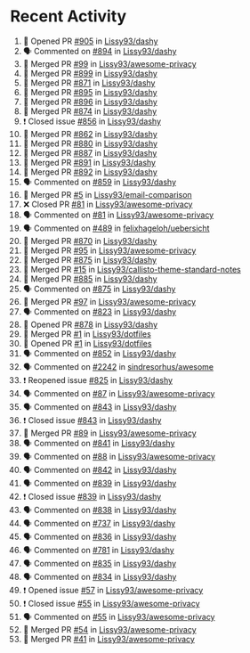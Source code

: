 # Recent Activity

<!--START_SECTION:activity-->
1. 💪 Opened PR [#905](https://github.com/Lissy93/dashy/pull/905) in [Lissy93/dashy](https://github.com/Lissy93/dashy)
2. 🗣 Commented on [#894](https://github.com/Lissy93/dashy/issues/894) in [Lissy93/dashy](https://github.com/Lissy93/dashy)
3. 🎉 Merged PR [#99](https://github.com/Lissy93/awesome-privacy/pull/99) in [Lissy93/awesome-privacy](https://github.com/Lissy93/awesome-privacy)
4. 🎉 Merged PR [#899](https://github.com/Lissy93/dashy/pull/899) in [Lissy93/dashy](https://github.com/Lissy93/dashy)
5. 🎉 Merged PR [#871](https://github.com/Lissy93/dashy/pull/871) in [Lissy93/dashy](https://github.com/Lissy93/dashy)
6. 🎉 Merged PR [#895](https://github.com/Lissy93/dashy/pull/895) in [Lissy93/dashy](https://github.com/Lissy93/dashy)
7. 🎉 Merged PR [#896](https://github.com/Lissy93/dashy/pull/896) in [Lissy93/dashy](https://github.com/Lissy93/dashy)
8. 🎉 Merged PR [#874](https://github.com/Lissy93/dashy/pull/874) in [Lissy93/dashy](https://github.com/Lissy93/dashy)
9. ❗️ Closed issue [#856](https://github.com/Lissy93/dashy/issues/856) in [Lissy93/dashy](https://github.com/Lissy93/dashy)
10. 🎉 Merged PR [#862](https://github.com/Lissy93/dashy/pull/862) in [Lissy93/dashy](https://github.com/Lissy93/dashy)
11. 🎉 Merged PR [#880](https://github.com/Lissy93/dashy/pull/880) in [Lissy93/dashy](https://github.com/Lissy93/dashy)
12. 🎉 Merged PR [#887](https://github.com/Lissy93/dashy/pull/887) in [Lissy93/dashy](https://github.com/Lissy93/dashy)
13. 🎉 Merged PR [#891](https://github.com/Lissy93/dashy/pull/891) in [Lissy93/dashy](https://github.com/Lissy93/dashy)
14. 🎉 Merged PR [#892](https://github.com/Lissy93/dashy/pull/892) in [Lissy93/dashy](https://github.com/Lissy93/dashy)
15. 🗣 Commented on [#859](https://github.com/Lissy93/dashy/issues/859) in [Lissy93/dashy](https://github.com/Lissy93/dashy)
16. 🎉 Merged PR [#5](https://github.com/Lissy93/email-comparison/pull/5) in [Lissy93/email-comparison](https://github.com/Lissy93/email-comparison)
17. ❌ Closed PR [#81](https://github.com/Lissy93/awesome-privacy/pull/81) in [Lissy93/awesome-privacy](https://github.com/Lissy93/awesome-privacy)
18. 🗣 Commented on [#81](https://github.com/Lissy93/awesome-privacy/issues/81) in [Lissy93/awesome-privacy](https://github.com/Lissy93/awesome-privacy)
19. 🗣 Commented on [#489](https://github.com/felixhageloh/uebersicht/issues/489) in [felixhageloh/uebersicht](https://github.com/felixhageloh/uebersicht)
20. 🎉 Merged PR [#870](https://github.com/Lissy93/dashy/pull/870) in [Lissy93/dashy](https://github.com/Lissy93/dashy)
21. 🎉 Merged PR [#95](https://github.com/Lissy93/awesome-privacy/pull/95) in [Lissy93/awesome-privacy](https://github.com/Lissy93/awesome-privacy)
22. 🎉 Merged PR [#875](https://github.com/Lissy93/dashy/pull/875) in [Lissy93/dashy](https://github.com/Lissy93/dashy)
23. 🎉 Merged PR [#15](https://github.com/Lissy93/callisto-theme-standard-notes/pull/15) in [Lissy93/callisto-theme-standard-notes](https://github.com/Lissy93/callisto-theme-standard-notes)
24. 🎉 Merged PR [#885](https://github.com/Lissy93/dashy/pull/885) in [Lissy93/dashy](https://github.com/Lissy93/dashy)
25. 🗣 Commented on [#875](https://github.com/Lissy93/dashy/issues/875) in [Lissy93/dashy](https://github.com/Lissy93/dashy)
26. 🎉 Merged PR [#97](https://github.com/Lissy93/awesome-privacy/pull/97) in [Lissy93/awesome-privacy](https://github.com/Lissy93/awesome-privacy)
27. 🗣 Commented on [#823](https://github.com/Lissy93/dashy/issues/823) in [Lissy93/dashy](https://github.com/Lissy93/dashy)
28. 💪 Opened PR [#878](https://github.com/Lissy93/dashy/pull/878) in [Lissy93/dashy](https://github.com/Lissy93/dashy)
29. 🎉 Merged PR [#1](https://github.com/Lissy93/dotfiles/pull/1) in [Lissy93/dotfiles](https://github.com/Lissy93/dotfiles)
30. 💪 Opened PR [#1](https://github.com/Lissy93/dotfiles/pull/1) in [Lissy93/dotfiles](https://github.com/Lissy93/dotfiles)
31. 🗣 Commented on [#852](https://github.com/Lissy93/dashy/issues/852) in [Lissy93/dashy](https://github.com/Lissy93/dashy)
32. 🗣 Commented on [#2242](https://github.com/sindresorhus/awesome/issues/2242) in [sindresorhus/awesome](https://github.com/sindresorhus/awesome)
33. ❗️ Reopened issue [#825](https://github.com/Lissy93/dashy/issues/825) in [Lissy93/dashy](https://github.com/Lissy93/dashy)
34. 🗣 Commented on [#87](https://github.com/Lissy93/awesome-privacy/issues/87) in [Lissy93/awesome-privacy](https://github.com/Lissy93/awesome-privacy)
35. 🗣 Commented on [#843](https://github.com/Lissy93/dashy/issues/843) in [Lissy93/dashy](https://github.com/Lissy93/dashy)
36. ❗️ Closed issue [#843](https://github.com/Lissy93/dashy/issues/843) in [Lissy93/dashy](https://github.com/Lissy93/dashy)
37. 🎉 Merged PR [#89](https://github.com/Lissy93/awesome-privacy/pull/89) in [Lissy93/awesome-privacy](https://github.com/Lissy93/awesome-privacy)
38. 🗣 Commented on [#841](https://github.com/Lissy93/dashy/issues/841) in [Lissy93/dashy](https://github.com/Lissy93/dashy)
39. 🗣 Commented on [#88](https://github.com/Lissy93/awesome-privacy/issues/88) in [Lissy93/awesome-privacy](https://github.com/Lissy93/awesome-privacy)
40. 🗣 Commented on [#842](https://github.com/Lissy93/dashy/issues/842) in [Lissy93/dashy](https://github.com/Lissy93/dashy)
41. 🗣 Commented on [#839](https://github.com/Lissy93/dashy/issues/839) in [Lissy93/dashy](https://github.com/Lissy93/dashy)
42. ❗️ Closed issue [#839](https://github.com/Lissy93/dashy/issues/839) in [Lissy93/dashy](https://github.com/Lissy93/dashy)
43. 🗣 Commented on [#838](https://github.com/Lissy93/dashy/issues/838) in [Lissy93/dashy](https://github.com/Lissy93/dashy)
44. 🗣 Commented on [#737](https://github.com/Lissy93/dashy/issues/737) in [Lissy93/dashy](https://github.com/Lissy93/dashy)
45. 🗣 Commented on [#836](https://github.com/Lissy93/dashy/issues/836) in [Lissy93/dashy](https://github.com/Lissy93/dashy)
46. 🗣 Commented on [#781](https://github.com/Lissy93/dashy/issues/781) in [Lissy93/dashy](https://github.com/Lissy93/dashy)
47. 🗣 Commented on [#835](https://github.com/Lissy93/dashy/issues/835) in [Lissy93/dashy](https://github.com/Lissy93/dashy)
48. 🗣 Commented on [#834](https://github.com/Lissy93/dashy/issues/834) in [Lissy93/dashy](https://github.com/Lissy93/dashy)
49. ❗️ Opened issue [#57](https://github.com/Lissy93/awesome-privacy/issues/57) in [Lissy93/awesome-privacy](https://github.com/Lissy93/awesome-privacy)
50. ❗️ Closed issue [#55](https://github.com/Lissy93/awesome-privacy/issues/55) in [Lissy93/awesome-privacy](https://github.com/Lissy93/awesome-privacy)
51. 🗣 Commented on [#55](https://github.com/Lissy93/awesome-privacy/issues/55) in [Lissy93/awesome-privacy](https://github.com/Lissy93/awesome-privacy)
52. 🎉 Merged PR [#54](https://github.com/Lissy93/awesome-privacy/pull/54) in [Lissy93/awesome-privacy](https://github.com/Lissy93/awesome-privacy)
53. 🎉 Merged PR [#41](https://github.com/Lissy93/awesome-privacy/pull/41) in [Lissy93/awesome-privacy](https://github.com/Lissy93/awesome-privacy)
<!--END_SECTION:activity-->
